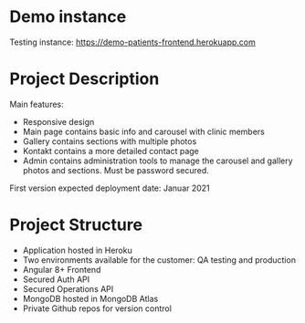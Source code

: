 # Demo instance

Testing instance: https://demo-patients-frontend.herokuapp.com


# Project Description

Main features:
- Responsive design
- Main page contains basic info and carousel with clinic members
- Gallery contains sections with multiple photos
- Kontakt contains a more detailed contact page
- Admin contains administration tools to manage the carousel and gallery photos and sections. Must be password secured.

First version expected deployment date: Januar 2021


# Project Structure

- Application hosted in Heroku
- Two environments available for the customer: QA testing and production
- Angular 8+ Frontend
- Secured Auth API
- Secured Operations API
- MongoDB hosted in MongoDB Atlas
- Private Github repos for version control  



